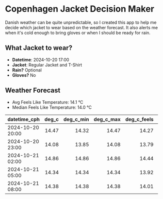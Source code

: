 
# Copenhagen Jacket Decision Maker

Danish weather can be quite unpredictable, so I created this app to help me decide which jacket to wear based on the weather forecast. 
It also alerts me when it's cold enough to bring gloves or when I should be ready for rain.

## What Jacket to wear?

- **Datetime**: 2024-10-20 17:00
- **Jacket**: Regular Jacket and T-Shirt
- **Rain?** Optional
- **Gloves?** No

## Weather Forecast
- Avg Feels Like Temperature: 14.1 °C
- Median Feels Like Temperature: 14.0 °C

| datetime_cph     |   deg_c |   deg_c_min |   deg_c_max |   deg_c_feels | weather   | wind   | rain   |
|:-----------------|--------:|------------:|------------:|--------------:|:----------|:-------|:-------|
| 2024-10-20 20:00 |   14.47 |       14.32 |       14.47 |         14.27 | Clouds    | High   | None   |
| 2024-10-20 23:00 |   14.08 |       13.85 |       14.08 |         13.79 | Clouds    | High   | None   |
| 2024-10-21 02:00 |   14.86 |       14.86 |       14.86 |         14.44 | Clouds    | High   | None   |
| 2024-10-21 05:00 |   14.34 |       14.34 |       14.34 |         13.92 | Rain      | High   | Low    |
| 2024-10-21 08:00 |   14.38 |       14.38 |       14.38 |         14.01 | Clouds    | High   | None   |
        